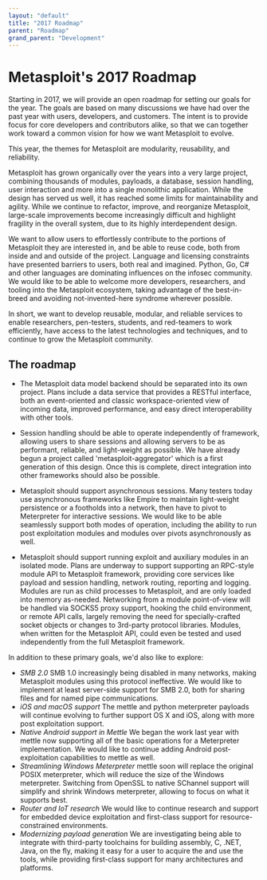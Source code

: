 ```yaml
---
layout: "default"
title: "2017 Roadmap"
parent: "Roadmap"
grand_parent: "Development"
---
```


# Metasploit's 2017 Roadmap

Starting in 2017, we will provide an open roadmap for setting our goals for the year. The goals are based on many discussions we have had over the past year with users, developers, and customers. The intent is to provide focus for core developers and contributors alike, so that we can together work toward a common vision for how we want Metasploit to evolve.

This year, the themes for Metasploit are modularity, reusability, and reliability.

Metasploit has grown organically over the years into a very large project, combining thousands of modules, payloads, a database, session handling, user interaction and more into a single monolithic application. While the design has served us well, it has reached some limits for maintainability and agility. While we continue to refactor, improve, and reorganize Metasploit, large-scale improvements become increasingly difficult and highlight fragility in the overall system, due to its highly interdependent design.

We want to allow users to effortlessly contribute to the portions of Metasploit they are interested in, and be able to reuse code, both from inside and and outside of the project. Language and licensing constraints have presented barriers to users, both real and imagined. Python, Go, C# and other languages are dominating influences on the infosec community. We would like to be able to welcome more developers, researchers, and tooling into the Metasploit ecosystem, taking advantage of the best-in-breed and avoiding not-invented-here syndrome wherever possible.

In short, we want to develop reusable, modular, and reliable services to enable researchers, pen-testers, students, and red-teamers to work efficiently, have access to the latest technologies and techniques, and to continue to grow the Metasploit community.

## The roadmap

 * The Metasploit data model backend should be separated into its own project. Plans include a data service that provides a RESTful interface, both an event-oriented and classic workspace-oriented view of incoming data, improved performance, and easy direct interoperability with other tools.

 * Session handling should be able to operate independently of framework, allowing users to share sessions and allowing servers to be as performant, reliable, and light-weight as possible. We have already begun a project called 'metasploit-aggregator' which is a first generation of this design. Once this is complete, direct integration into other frameworks should also be possible.

 * Metasploit should support asynchronous sessions. Many testers today use asynchronous frameworks like Empire to maintain light-weight persistence or a footholds into a network, then have to pivot to Meterpreter for interactive sessions. We would like to be able seamlessly support both modes of operation, including the ability to run post exploitation modules and modules over pivots asynchronously as well.

 * Metasploit should support running exploit and auxiliary modules in an isolated mode. Plans are underway to support supporting an RPC-style module API to Metasploit framework, providing core services like payload and session handling, network routing, reporting and logging. Modules are run as child processes to Metasploit, and are only loaded into memory as-needed. Networking from a module point-of-view will be handled via SOCKS5 proxy support, hooking the child environment, or remote API calls, largely removing the need for specially-crafted socket objects or changes to 3rd-party protocol libraries. Modules, when written for the Metasploit API, could even be tested and used independently from the full Metasploit framework.

In addition to these primary goals, we'd also like to explore:

 * *SMB 2.0* SMB 1.0 increasingly being disabled in many networks, making Metasploit modules using this protocol ineffective. We would like to implement at least server-side support for SMB 2.0, both for sharing files and for named pipe communications.
 * *iOS and macOS support* The mettle and python meterpreter payloads will continue evolving to further support OS X and iOS, along with more post exploitation support.
 * *Native Android support in Mettle* We began the work last year with mettle now supporting all of the basic operations for a Meterpreter implementation. We would like to continue adding Android post-exploitation capabilities to mettle as well.
 * *Streamlining Windows Meterpreter* mettle soon will replace the original POSIX meterpreter, which will reduce the size of the Windows meterpreter. Switching from OpenSSL to native SChannel support will simplify and shrink Windows meterpreter, allowing to focus on what it supports best.
 * *Router and IoT research* We would like to continue research and support for embedded device exploitation and first-class support for resource-constrained environments.
 * *Modernizing payload generation* We are investigating being able to integrate with third-party toolchains for building assembly, C, .NET, Java, on the fly, making it easy for a user to acquire the and use the tools, while providing first-class support for many architectures and platforms.